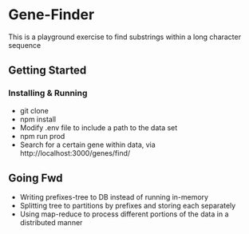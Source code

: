 # Gene-Finder

This is a playground exercise to find substrings within a long character sequence 

## Getting Started

### Installing & Running

* git clone
* npm install
* Modify .env file to include a path to the data set
* npm run prod
* Search for a certain gene within data, via http://localhost:3000/genes/find/<gene>

## Going Fwd

* Writing prefixes-tree to DB instead of running in-memory
* Splitting tree to partitions by prefixes and storing each separately
* Using map-reduce to process different portions of the data in a distributed manner